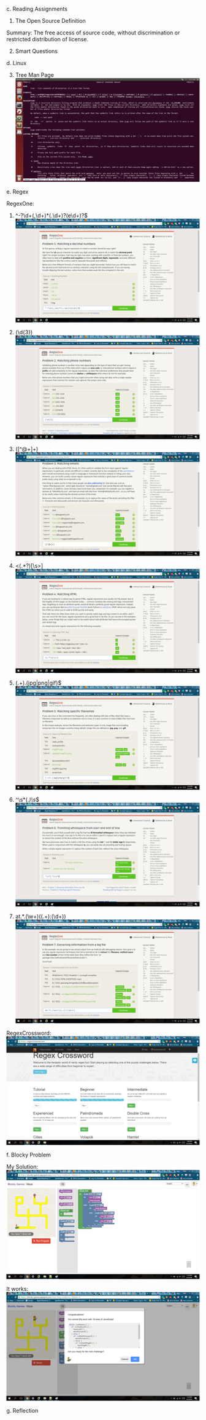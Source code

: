 c. Reading Assignments

1. The Open Source Definition

Summary: The free access of source code, without discrimination or restricted distribution of license.

2. Smart Questions
	



d. Linux

3. Tree Man Page
![](https://github.com/MarkWesterhoff/CSCI-2960-Labs/blob/master/lab1pics/tree-man-page.png)



e. Regex

RegexOne:

1. ^-?\d+(,\d+)*(\.\d+)?(e\d+)?$
![](https://github.com/MarkWesterhoff/CSCI-2960-Labs/blob/master/lab1pics/regex_1.png)

2. (\d{3})
![](https://github.com/MarkWesterhoff/CSCI-2960-Labs/blob/master/lab1pics/regex_2.png)

3. ([^@+]+)
![](https://github.com/MarkWesterhoff/CSCI-2960-Labs/blob/master/lab1pics/regex_3.png)

4. <(.*?)[\s>]
![](https://github.com/MarkWesterhoff/CSCI-2960-Labs/blob/master/lab1pics/regex_4.png)

5. (.+)\.(jpg|png|gif)$
![](https://github.com/MarkWesterhoff/CSCI-2960-Labs/blob/master/lab1pics/regex_5.png)

6. ^\s*(.*)\s*$
![](https://github.com/MarkWesterhoff/CSCI-2960-Labs/blob/master/lab1pics/regex_6.png)

7. at.*\.(\w+)\((.+):(\d+)\)
![](https://github.com/MarkWesterhoff/CSCI-2960-Labs/blob/master/lab1pics/regex_7.png)


RegexCrossword:
![](https://github.com/MarkWesterhoff/CSCI-2960-Labs/blob/master/lab1pics/regexcrossword.png)


f. Blocky Problem

My Solution:
![](https://github.com/MarkWesterhoff/CSCI-2960-Labs/blob/master/lab1pics/blockyprob_1.png)

It works:
![](https://github.com/MarkWesterhoff/CSCI-2960-Labs/blob/master/lab1pics/blockyprob_ans.png)



g. Reflection

